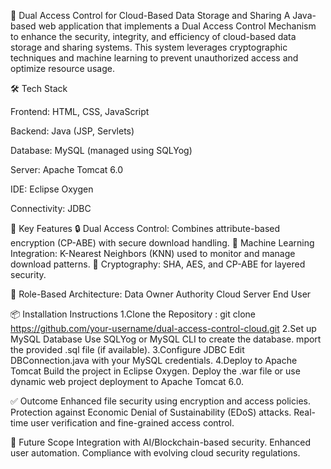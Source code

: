 📁 Dual Access Control for Cloud-Based Data Storage and Sharing
A Java-based web application that implements a Dual Access Control Mechanism to enhance the security, integrity, and efficiency of cloud-based data storage and sharing systems. This system leverages cryptographic techniques and machine learning to prevent unauthorized access and optimize resource usage.

🛠️ Tech Stack

Frontend: HTML, CSS, JavaScript

Backend: Java (JSP, Servlets)

Database: MySQL (managed using SQLYog)

Server: Apache Tomcat 6.0

IDE: Eclipse Oxygen

Connectivity: JDBC


📌 Key Features
🔒 Dual Access Control: Combines attribute-based encryption (CP-ABE) with secure download handling.
🧠 Machine Learning Integration: K-Nearest Neighbors (KNN) used to monitor and manage download patterns.
🔐 Cryptography: SHA, AES, and CP-ABE for layered security.

📁 Role-Based Architecture:
Data Owner
Authority
Cloud Server
End User

📦 Installation Instructions
1.Clone the Repository :
git clone https://github.com/your-username/dual-access-control-cloud.git
2.Set up MySQL Database
Use SQLYog or MySQL CLI to create the database.
mport the provided .sql file (if available).
3.Configure JDBC
Edit DBConnection.java with your MySQL credentials.
4.Deploy to Apache Tomcat
Build the project in Eclipse Oxygen.
Deploy the .war file or use dynamic web project deployment to Apache Tomcat 6.0.

✅ Outcome
Enhanced file security using encryption and access policies.
Protection against Economic Denial of Sustainability (EDoS) attacks.
Real-time user verification and fine-grained access control.

🚀 Future Scope
Integration with AI/Blockchain-based security.
Enhanced user automation.
Compliance with evolving cloud security regulations.

